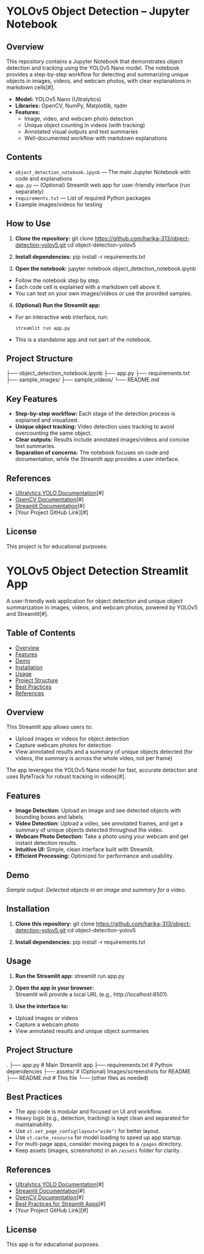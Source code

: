 # YOLOv5 Object Detection – Jupyter Notebook

## Overview

This repository contains a Jupyter Notebook that demonstrates object detection and tracking using the YOLOv5 Nano model. The notebook provides a step-by-step workflow for detecting and summarizing unique objects in images, videos, and webcam photos, with clear explanations in markdown cells[#].

- **Model:** YOLOv5 Nano (Ultralytics)
- **Libraries:** OpenCV, NumPy, Matplotlib, tqdm
- **Features:**
  - Image, video, and webcam photo detection
  - Unique object counting in videos (with tracking)
  - Annotated visual outputs and text summaries
  - Well-documented workflow with markdown explanations

## Contents

- `object_detection_notebook.ipynb` — The main Jupyter Notebook with code and explanations
- `app.py` — (Optional) Streamlit web app for user-friendly interface (run separately)
- `requirements.txt` — List of required Python packages
- Example images/videos for testing

## How to Use

1. **Clone the repository:**
git clone https://github.com/harika-313/object-detection-yolov5.git
cd object-detection-yolov5

2. **Install dependencies:**
pip install -r requirements.txt

3. **Open the notebook:**
jupyter notebook object_detection_notebook.ipynb

- Follow the notebook step by step.
- Each code cell is explained with a markdown cell above it.
- You can test on your own images/videos or use the provided samples.

4. **(Optional) Run the Streamlit app:**
- For an interactive web interface, run:
  ```
  streamlit run app.py
  ```
- This is a standalone app and not part of the notebook.

## Project Structure

├── object_detection_notebook.ipynb
├── app.py
├── requirements.txt
├── sample_images/
├── sample_videos/
└── README.md

## Key Features

- **Step-by-step workflow:** Each stage of the detection process is explained and visualized.
- **Unique object tracking:** Video detection uses tracking to avoid overcounting the same object.
- **Clear outputs:** Results include annotated images/videos and concise text summaries.
- **Separation of concerns:** The notebook focuses on code and documentation, while the Streamlit app provides a user interface.

## References

- [Ultralytics YOLO Documentation](https://docs.ultralytics.com/)[#]
- [OpenCV Documentation](https://docs.opencv.org/)[#]
- [Streamlit Documentation](https://docs.streamlit.io/)[#]
- [Your Project GitHub Link][#]

## License

This project is for educational purposes.

# YOLOv5 Object Detection Streamlit App

A user-friendly web application for object detection and unique object summarization in images, videos, and webcam photos, powered by YOLOv5 and Streamlit[#].

## Table of Contents

- [Overview](#overview)
- [Features](#features)
- [Demo](#demo)
- [Installation](#installation)
- [Usage](#usage)
- [Project Structure](#project-structure)
- [Best Practices](#best-practices)
- [References](#references)

## Overview

This Streamlit app allows users to:
- Upload images or videos for object detection
- Capture webcam photos for detection
- View annotated results and a summary of unique objects detected (for videos, the summary is across the whole video, not per frame)

The app leverages the YOLOv5 Nano model for fast, accurate detection and uses ByteTrack for robust tracking in videos[#].

## Features

- **Image Detection:** Upload an image and see detected objects with bounding boxes and labels.
- **Video Detection:** Upload a video, see annotated frames, and get a summary of unique objects detected throughout the video.
- **Webcam Photo Detection:** Take a photo using your webcam and get instant detection results.
- **Intuitive UI:** Simple, clean interface built with Streamlit.
- **Efficient Processing:** Optimized for performance and usability.

## Demo

*Sample output: Detected objects in an image and summary for a video.*

## Installation

1. **Clone this repository:**
git clone https://github.com/harika-313/object-detection-yolov5.git
cd object-detection-yolov5

2. **Install dependencies:**
pip install -r requirements.txt

## Usage

1. **Run the Streamlit app:**
streamlit run app.py

2. **Open the app in your browser:**  
Streamlit will provide a local URL (e.g., http://localhost:8501).

3. **Use the interface to:**
- Upload images or videos
- Capture a webcam photo
- View annotated results and unique object summaries

## Project Structure

.
├── app.py # Main Streamlit app
├── requirements.txt # Python dependencies
├── assets/ # (Optional) Images/screenshots for README
├── README.md # This file
└── (other files as needed)

## Best Practices

- The app code is modular and focused on UI and workflow.
- Heavy logic (e.g., detection, tracking) is kept clean and separated for maintainability.
- Use `st.set_page_config(layout="wide")` for better layout.
- Use `st.cache_resource` for model loading to speed up app startup.
- For multi-page apps, consider moving pages to a `/pages` directory.
- Keep assets (images, screenshots) in an `/assets` folder for clarity.

## References

- [Ultralytics YOLO Documentation](https://docs.ultralytics.com/)[#]
- [Streamlit Documentation](https://docs.streamlit.io/)[#]
- [OpenCV Documentation](https://docs.opencv.org/)[#]
- [Best Practices for Streamlit Apps](https://blog.streamlit.io/best-practices-for-building-genai-apps-with-streamlit/)[#]
- [Your Project GitHub Link][#]

## License

This app is for educational purposes.
